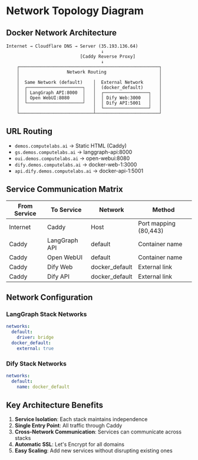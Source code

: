 # Network Topology Diagram

## Docker Network Architecture

```
Internet → Cloudflare DNS → Server (35.193.136.64)
                                    ↓
                            [Caddy Reverse Proxy]
                                    ↓
    ┌─────────────────────────────────────────────────────┐
    │                  Network Routing                    │
    │                                                     │
    │  Same Network (default)    │  External Network      │
    │  ┌─────────────────────┐   │  (docker_default)      │
    │  │ LangGraph API:8000  │   │  ┌─────────────────┐   │
    │  │ Open WebUI:8080     │   │  │ Dify Web:3000   │   │
    │  └─────────────────────┘   │  │ Dify API:5001   │   │
    │                            │  └─────────────────┘   │
    └────────────────────────────┴────────────────────────┘
```

## URL Routing

- `demos.computelabs.ai` → Static HTML (Caddy)
- `gs.demos.computelabs.ai` → langgraph-api:8000
- `oui.demos.computelabs.ai` → open-webui:8080  
- `dify.demos.computelabs.ai` → docker-web-1:3000
- `api.dify.demos.computelabs.ai` → docker-api-1:5001

## Service Communication Matrix

| From Service | To Service | Network | Method |
|--------------|------------|---------|--------|
| Internet | Caddy | Host | Port mapping (80,443) |
| Caddy | LangGraph API | default | Container name |
| Caddy | Open WebUI | default | Container name |
| Caddy | Dify Web | docker_default | External link |
| Caddy | Dify API | docker_default | External link |

## Network Configuration

### LangGraph Stack Networks
```yaml
networks:
  default:
    driver: bridge
  docker_default:
    external: true
```

### Dify Stack Networks  
```yaml
networks:
  default:
    name: docker_default
```

## Key Architecture Benefits

1. **Service Isolation**: Each stack maintains independence
2. **Single Entry Point**: All traffic through Caddy
3. **Cross-Network Communication**: Services can communicate across stacks
4. **Automatic SSL**: Let's Encrypt for all domains
5. **Easy Scaling**: Add new services without disrupting existing ones 
